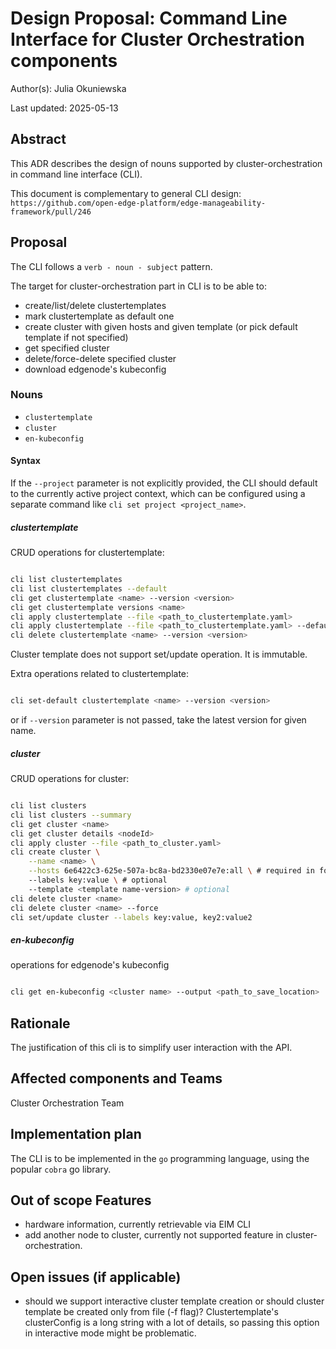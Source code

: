 # Design Proposal: Command Line Interface for Cluster Orchestration components

Author(s): Julia Okuniewska

Last updated: 2025-05-13

## Abstract

This ADR describes the design of nouns supported by cluster-orchestration
in command line interface (CLI).

This document is complementary to general CLI design:
`https://github.com/open-edge-platform/edge-manageability-framework/pull/246`

## Proposal

The CLI follows a `verb - noun - subject` pattern.

The target for cluster-orchestration part in CLI is to be able to:

- create/list/delete clustertemplates
- mark clustertemplate as default one
- create cluster with given hosts and given template (or pick default template if not specified)
- get specified cluster
- delete/force-delete specified cluster
- download edgenode's kubeconfig

### Nouns

- `clustertemplate`
- `cluster`
- `en-kubeconfig`

#### Syntax

If the `--project` parameter is not explicitly provided, the CLI should default to the currently active project
context, which can be configured using a separate command like `cli set project <project_name>`.

##### clustertemplate

CRUD operations for clustertemplate:

```bash

cli list clustertemplates
cli list clustertemplates --default
cli get clustertemplate <name> --version <version>
cli get clustertemplate versions <name>
cli apply clustertemplate --file <path_to_clustertemplate.yaml>
cli apply clustertemplate --file <path_to_clustertemplate.yaml> --default
cli delete clustertemplate <name> --version <version>
```

Cluster template does not support set/update operation.
It is immutable.

Extra operations related to clustertemplate:

```bash

cli set-default clustertemplate <name> --version <version>
```

or if `--version` parameter is not passed, take the latest version for given name.

##### cluster

CRUD operations for cluster:

```bash

cli list clusters
cli list clusters --summary
cli get cluster <name>
cli get cluster details <nodeId>
cli apply cluster --file <path_to_cluster.yaml>
cli create cluster \
    --name <name> \
    --hosts 6e6422c3-625e-507a-bc8a-bd2330e07e7e:all \ # required in format <uuid:role>
    --labels key:value \ # optional
    --template <template name-version> # optional
cli delete cluster <name>
cli delete cluster <name> --force
cli set/update cluster --labels key:value, key2:value2
```

##### en-kubeconfig

operations for edgenode's kubeconfig

```bash

cli get en-kubeconfig <cluster name> --output <path_to_save_location>
```

## Rationale

The justification of this cli is to simplify user interaction with the API.

## Affected components and Teams

Cluster Orchestration Team

## Implementation plan

The CLI is to be implemented in the `go` programming language, using the popular `cobra` go library.

## Out of scope Features

- hardware information, currently retrievable via EIM CLI
- add another node to cluster, currently not supported feature in cluster-orchestration.

## Open issues (if applicable)

- should we support interactive cluster template creation
  or should cluster template be created only from file (-f flag)?
  Clustertemplate's clusterConfig is a long string with a lot of details,
  so passing this option in interactive mode might be problematic.
